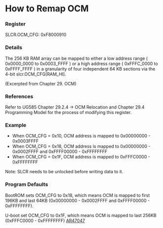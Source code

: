 # How to Remap OCM #

### Register ###
SLCR.OCM_CFG: 0xF8000910

### Details ###
The 256 KB RAM array can be mapped to either a low address range ( 0x0000_0000  to 0x0003_FFFF ) or a high address range ( 0xFFFC_0000  to  0xFFFF_FFFF ) in a granularity of four independent 64 KB sections via the 4-bit slcr.OCM_CFG[RAM_HI].

(Excerpted from Chapter 29. OCM)

### References ###
Refer to UG585 Chapter 29.2.4 -> OCM Relocation and Chapter 29.4 Programming Model for the process of modifying this register.

### Example ###
* When OCM_CFG = 0x10, OCM address is mapped to 0x00000000 - 0x0003FFFF
* When OCM_CFG = 0x18, OCM address is mapped to 0x00000000 - 0x0002FFFF and 0xFFFF00000 - 0xFFFFFFFF
* When OCM_CFG = 0x1F, OCM address is mapped to 0xFFFC0000 - 0xFFFFFFFF

Note: SLCR needs to be unlocked before writing data to it.

### Program Defaults ###
BootROM sets OCM_CFG to 0x18, which means OCM is mapped to first 196KB and last 64KB (0x00000000 - 0x0002FFFF and 0xFFFF00000 - 0xFFFFFFFF).

U-boot set OCM_CFG to 0x1F, which means OCM is mapped to last 256KB (0xFFFC0000 - 0xFFFFFFFF) [AR47047](http://www.xilinx.com/support/answers/47047.htm)
